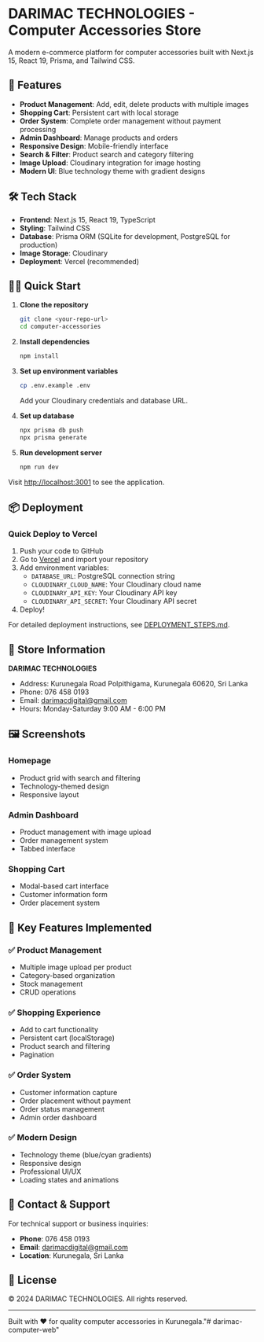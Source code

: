 # DARIMAC TECHNOLOGIES - Computer Accessories Store

A modern e-commerce platform for computer accessories built with Next.js 15, React 19, Prisma, and Tailwind CSS.

## 🚀 Features

- **Product Management**: Add, edit, delete products with multiple images
- **Shopping Cart**: Persistent cart with local storage
- **Order System**: Complete order management without payment processing
- **Admin Dashboard**: Manage products and orders
- **Responsive Design**: Mobile-friendly interface
- **Search & Filter**: Product search and category filtering
- **Image Upload**: Cloudinary integration for image hosting
- **Modern UI**: Blue technology theme with gradient designs

## 🛠 Tech Stack

- **Frontend**: Next.js 15, React 19, TypeScript
- **Styling**: Tailwind CSS
- **Database**: Prisma ORM (SQLite for development, PostgreSQL for production)
- **Image Storage**: Cloudinary
- **Deployment**: Vercel (recommended)

## 🏃‍♂️ Quick Start

1. **Clone the repository**
   ```bash
   git clone <your-repo-url>
   cd computer-accessories
   ```

2. **Install dependencies**
   ```bash
   npm install
   ```

3. **Set up environment variables**
   ```bash
   cp .env.example .env
   ```
   Add your Cloudinary credentials and database URL.

4. **Set up database**
   ```bash
   npx prisma db push
   npx prisma generate
   ```

5. **Run development server**
   ```bash
   npm run dev
   ```

Visit [http://localhost:3001](http://localhost:3001) to see the application.

## 📦 Deployment

### Quick Deploy to Vercel

1. Push your code to GitHub
2. Go to [Vercel](https://vercel.com) and import your repository
3. Add environment variables:
   - `DATABASE_URL`: PostgreSQL connection string
   - `CLOUDINARY_CLOUD_NAME`: Your Cloudinary cloud name
   - `CLOUDINARY_API_KEY`: Your Cloudinary API key
   - `CLOUDINARY_API_SECRET`: Your Cloudinary API secret
4. Deploy!

For detailed deployment instructions, see [DEPLOYMENT_STEPS.md](./DEPLOYMENT_STEPS.md).

## 🏪 Store Information

**DARIMAC TECHNOLOGIES**
- Address: Kurunegala Road Polpithigama, Kurunegala 60620, Sri Lanka
- Phone: 076 458 0193
- Email: darimacdigital@gmail.com
- Hours: Monday-Saturday 9:00 AM - 6:00 PM

## 🖼 Screenshots

### Homepage
- Product grid with search and filtering
- Technology-themed design
- Responsive layout

### Admin Dashboard
- Product management with image upload
- Order management system
- Tabbed interface

### Shopping Cart
- Modal-based cart interface
- Customer information form
- Order placement system

## 🎯 Key Features Implemented

### ✅ Product Management
- Multiple image upload per product
- Category-based organization
- Stock management
- CRUD operations

### ✅ Shopping Experience
- Add to cart functionality
- Persistent cart (localStorage)
- Product search and filtering
- Pagination

### ✅ Order System
- Customer information capture
- Order placement without payment
- Order status management
- Admin order dashboard

### ✅ Modern Design
- Technology theme (blue/cyan gradients)
- Responsive design
- Professional UI/UX
- Loading states and animations

## 📱 Contact & Support

For technical support or business inquiries:
- **Phone**: 076 458 0193
- **Email**: darimacdigital@gmail.com
- **Location**: Kurunegala, Sri Lanka

## 📄 License

© 2024 DARIMAC TECHNOLOGIES. All rights reserved.

---

Built with ❤️ for quality computer accessories in Kurunegala."# darimac-computer-web" 
